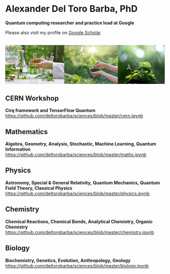# Alexander Del Toro Barba, PhD

**Quantum computing researcher and practice lead at Google**

Please also visit my profile on [Google Scholar](https://scholar.google.de/citations?user=fddyK-wAAAAJ&hl=de)

<br>

<img src="https://raw.githubusercontent.com/deltorobarba/repo/master/sciences_0000.png" alt="sciences">

<br>

## CERN Workshop

<b>Cirq framework and TensorFlow Quantum</b><br>
https://github.com/deltorobarba/sciences/blob/master/cern.ipynb


## Mathematics

<b>Algebra, Geometry, Analysis, Stochastic, Machine Learning, Quantum Information</b><br>
https://github.com/deltorobarba/sciences/blob/master/maths.ipynb


## Physics

<b>Astronomy, Special & General Relativity, Quantum Mechanics, Quantum Field Theory, Classical Physics</b><br>
https://github.com/deltorobarba/sciences/blob/master/physics.ipynb


## Chemistry

<b>Chemical Reactions, Chemical Bonds, Analytical Chemistry, Organic Chemistry</b><br>
https://github.com/deltorobarba/sciences/blob/master/chemistry.ipynb


## Biology

<b>Biochemistry, Genetics, Evolution, Anthropology, Geology</b><br>
https://github.com/deltorobarba/sciences/blob/master/biology.ipynb


